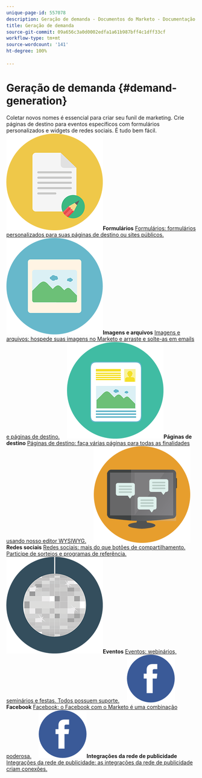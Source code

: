 ```yaml
---
unique-page-id: 557078
description: Geração de demanda - Documentos do Marketo - Documentação do produto
title: Geração de demanda
source-git-commit: 09a656c3a0d0002edfa1a61b987bff4c1dff33cf
workflow-type: tm+mt
source-wordcount: '141'
ht-degree: 100%

---
```



# Geração de demanda {#demand-generation}

Coletar novos nomes é essencial para criar seu funil de marketing. Crie páginas de destino para eventos específicos com formulários personalizados e widgets de redes sociais. É tudo bem fácil.
**![Formulários](assets/documents-bookmarks-16.png)Formulários** [Formulários: formulários personalizados para suas páginas de destino ou sites públicos.](https://docs.marketo.com/display/DOCS/Forms)     **![Imagens e arquivos](assets/graphic-design-tools-06.png)Imagens e arquivos** [Imagens e arquivos: hospede suas imagens no Marketo e arraste e solte-as em emails e páginas de destino.](https://docs.marketo.com/display/DOCS/Images+and+Files)     **![Páginas de destino](assets/office-artboard-80.png)Páginas de destino** [Páginas de destino: faça várias páginas para todas as finalidades usando nosso editor WYSIWYG.](https://docs.marketo.com/pages/viewpage.action?pageId=2359689)     **![Redes sociais](assets/chat-messages-18.png)Redes sociais** [Redes sociais: mais do que botões de compartilhamento. Participe de sorteios e programas de referência.](https://docs.marketo.com/display/DOCS/Social)     **![Eventos](assets/party-10.png)Eventos** [Eventos: webinários, seminários e festas. Todos possuem suporte.](https://docs.marketo.com/pages/viewpage.action?pageId=2949755)     **![Facebook](assets/facebook-icon.png)Facebook** [Facebook: o Facebook com o Marketo é uma combinação poderosa.](https://docs.marketo.com/display/DOCS/Facebook)     **![Integrações da rede de publicidade](assets/facebook-icon.png)Integrações da rede de publicidade** [Integrações da rede de publicidade: as integrações da rede de publicidade criam conexões.](https://docs.marketo.com/display/DOCS/Ad+Network+Integrations)
